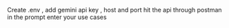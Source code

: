 Create .env , add gemini api key , host and port
hit the api through postman
in the prompt enter your use cases
